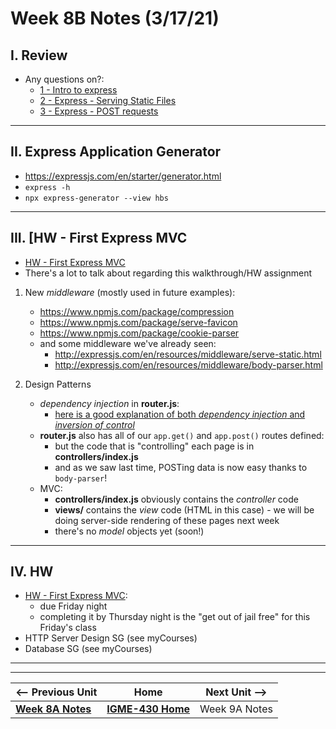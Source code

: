 # Week 8B Notes (3/17/21)

## I. Review

- Any questions on?:
  - [1 - Intro to express](../express/1-express-intro.md)
  - [2 - Express - Serving Static Files](../express/2-express-serving-static-files.md)
  - [3 - Express - POST requests](../express/3-express-post-requests.md)

<hr>

## II. Express Application Generator

- https://expressjs.com/en/starter/generator.html
- `express -h`
- `npx express-generator --view hbs`


<hr>

## III. [HW - First Express MVC

- [HW - First Express MVC](https://github.com/tonethar/IGME-430-Spring-2021/blob/main/hw-notes/HW-first-express-mvc.md)
- There's a lot to talk about regarding this walkthrough/HW assignment

1) New *middleware* (mostly used in future examples):

    - https://www.npmjs.com/package/compression
    - https://www.npmjs.com/package/serve-favicon
    - https://www.npmjs.com/package/cookie-parser
    - and some middleware we've already seen:
      - http://expressjs.com/en/resources/middleware/serve-static.html
      - http://expressjs.com/en/resources/middleware/body-parser.html

2) Design Patterns
    - *dependency injection* in **router.js**:
      - [here is a good explanation of both *dependency injection* and *inversion of control*](https://www.freecodecamp.org/news/a-quick-intro-to-dependency-injection-what-it-is-and-when-to-use-it-7578c84fa88f/)
    - **router.js** also has all of our `app.get()` and `app.post()` routes defined:
      - but the code that is "controlling" each page is in **controllers/index.js**
      - and as we saw last time, POSTing data is now easy thanks to `body-parser`!
    - MVC:
      - **controllers/index.js** obviously contains the *controller* code
      - **views/** contains the *view* code (HTML in this case) - we will be doing server-side rendering of these pages next week
      - there's no *model* objects yet (soon!)
 

<hr>

## IV. HW
- [HW - First Express MVC](https://github.com/tonethar/IGME-430-Spring-2021/blob/main/hw-notes/HW-first-express-mvc.md):
  - due Friday night
  - completing it by Thursday night is the "get out of jail free" for this Friday's class
- HTTP Server Design SG (see myCourses)
- Database SG (see myCourses)


<hr><hr>

| <-- Previous Unit | Home | Next Unit -->
| --- | --- | --- 
| [**Week 8A Notes**](8A.md)   |  [**IGME-430 Home**](../README.md) | Week 9A Notes
